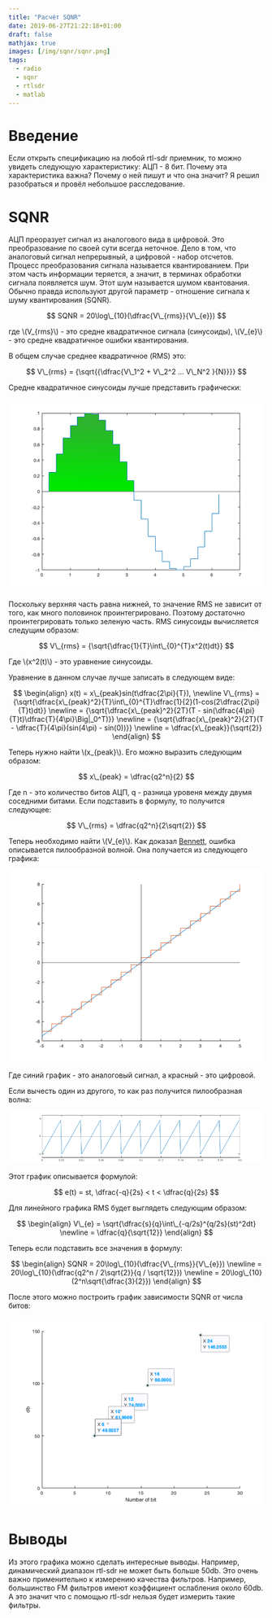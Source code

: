 ```yaml
---
title: "Расчёт SQNR"
date: 2019-06-27T21:22:18+01:00
draft: false
mathjax: true
images: [/img/sqnr/sqnr.png]
tags:
  - radio
  - sqnr
  - rtlsdr
  - matlab
---
```


# Введение

Если открыть спецификацию на любой rtl-sdr приемник, то можно увидеть следующую характеристику: АЦП - 8 бит. Почему эта характеристика важна? Почему о ней пишут и что она значит? Я решил разобраться и провёл небольшое расследование.

# SQNR

АЦП преоразует сигнал из аналогового вида в цифровой. Это преобразование по своей сути всегда неточное. Дело в том, что аналоговый сигнал непрерывный, а цифровой - набор отсчетов. Процесс преобразования сигнала называется квантированием. При этом часть информации теряется, а значит, в терминах обработки сигнала появляется шум. Этот шум называется шумом квантования. Обычно правда используют другой параметр - отношение сигнала к шуму квантирования (SQNR).

$$
SQNR = 20\log\_{10}(\dfrac{V\_{rms}}{V\_{e}})
$$

где \\(V\_{rms}\\) - это средне квадратичное сигнала (синусоиды),
\\(V\_{e}\\) - это средне квадратичное ошибки квантирования.

В общем случае среднее квадратичное (RMS) это:

$$
V\_{rms} = {\sqrt{{\dfrac{V\_1^2 + V\_2^2 ... V\_N^2 }{N}}}}
$$

Средне квадратичное синусоиды лучше представить графически:

[![](/img/sqnr/rms_sinusoid.png)](/img/sqnr/rms_sinusoid.m)

Поскольку верхняя часть равна нижней, то значение RMS не зависит от того, как много половинок проинтегрировано. Поэтому достаточно проинтегрировать только зеленую часть. RMS синусоиды вычисляется следущим образом:

$$
V\_{rms} = {\sqrt{\dfrac{1}{T}\int\_{0}^{T}x^2(t)dt}}
$$

Где \\(x^2(t)\\) - это уравнение синусоиды. 

Уравнение в данном случае лучше записать в следующем виде:

$$
\begin{align}
x(t) = x\_{peak}sin(t\dfrac{2\pi}{T}), \newline
V\_{rms} = {\sqrt{\dfrac{x\_{peak}^2}{T}\int\_{0}^{T}\dfrac{1}{2}(1-cos(2\dfrac{2\pi}{T}t)dt}} \newline
= {\sqrt{\dfrac{x\_{peak}^2}{2T}(T - sin(\dfrac{4\pi}{T}t)\dfrac{T}{4\pi}\Big|_0^T)}} \newline
= {\sqrt{\dfrac{x\_{peak}^2}{2T}(T - \dfrac{T}{4\pi}(sin(4\pi) - sin(0))}} \newline
= \dfrac{x\_{peak}}{\sqrt{2}}
\end{align}
$$

Теперь нужно найти \\(x\_{peak}\\). Его можно выразить следующим образом:

$$
x\_{peak} = \dfrac{q2^n}{2}
$$

Где n - это количество битов АЦП, q - разница уровеня между двумя соседними битами. Если подставить в формулу, то получится следующее:

$$
V\_{rms} = \dfrac{q2^n}{2\sqrt{2}}
$$

Теперь необходимо найти \\(V\_{e}\\). Как доказал [Bennett](http://oldweb.mit.bme.hu/books/quantization/papers/Bennett.pdf), ошибка описывается пилообразной волной. Она получается из следующего графика:

[![](/img/sqnr/rms_error.png)](/img/sqnr/rms_error.m)

Где синий график - это аналоговый сигнал, а красный - это цифровой.

Если вычесть один из другого, то как раз получится пилообразная волна:

[![](/img/sqnr/rms_sawtooth.png)](/img/sqnr/rms_sawtooth.m)

Этот график описывается формулой:

$$
e(t) = st, \dfrac{-q}{2s} < t < \dfrac{q}{2s}
$$

Для линейного графика RMS будет выглядеть следующим образом:

$$
\begin{align}
V\_{e} = \sqrt{\dfrac{s}{q}\int\_{-q/2s}^{q/2s}(st)^2dt} \newline
= \dfrac{q}{\sqrt{12}}
\end{align}
$$

Теперь если подставить все значения в формулу:

$$
\begin{align}
SQNR = 20\log\_{10}(\dfrac{V\_{rms}}{V\_{e}}) \newline
= 20\log\_{10}(\dfrac{q2^n / 2\sqrt{2}}{q / \sqrt{12}}) \newline
= 20\log\_{10}(2^n\sqrt{\dfrac{3}{2}})
\end{align}
$$

После этого можно построить график зависимости SQNR от числа битов:

[![](/img/sqnr/sqnr.png)](/img/sqnr/sqnr.m)

# Выводы

Из этого графика можно сделать интересные выводы. Например, динамический диапазон rtl-sdr не может быть больше 50db. Это очень важно применительно к измерению качества фильтров. Например, большинство FM фильтров имеют коэффициент ослабления около 60db. А это значит что с помощью rtl-sdr нельзя будет измерить такие фильтры.

